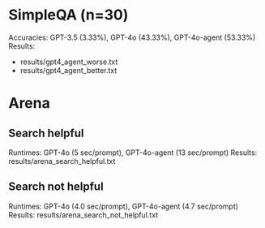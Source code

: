 # SimpleQA (n=30)
Accuracies: GPT-3.5 (3.33%), GPT-4o (43.33%), GPT-4o-agent (53.33%)
Results:
* results/gpt4_agent_worse.txt
* results/gpt4_agent_better.txt

# Arena
## Search helpful
Runtimes: GPT-4o (5 sec/prompt), GPT-4o-agent (13 sec/prompt)
Results: results/arena_search_helpful.txt

## Search not helpful
Runtimes: GPT-4o (4.0 sec/prompt), GPT-4o-agent (4.7 sec/prompt)
Results: results/arena_search_not_helpful.txt


